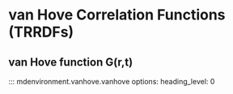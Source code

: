 # van Hove Correlation Functions (TRRDFs)

## van Hove function G(r,t)
::: mdenvironment.vanhove.vanhove
    options:
        heading_level: 0
